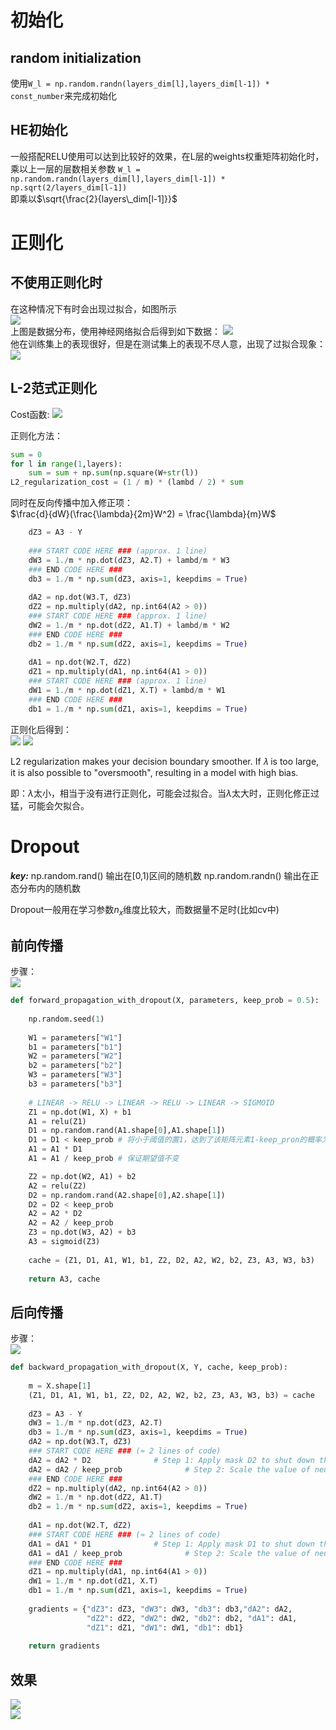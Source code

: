 # 初始化
## random initialization
使用`W_l = np.random.randn(layers_dim[l],layers_dim[l-1]) * const_number`来完成初始化

## HE初始化
一般搭配RELU使用可以达到比较好的效果，在L层的weights权重矩阵初始化时，乘以上一层的层数相关参数
`W_l = np.random.randn(layers_dim[l],layers_dim[l-1]) * np.sqrt(2/layers_dim[l-1])`  
即乘以$\sqrt{\frac{2}{layers\_dim[l-1]}}$

# 正则化

## 不使用正则化时
在这种情况下有时会出现过拟合，如图所示  
![](../../images/20201118151915.png)  
上图是数据分布，使用神经网络拟合后得到如下数据：
![](../../images/20201118152033.png)  
他在训练集上的表现很好，但是在测试集上的表现不尽人意，出现了过拟合现象：  
![](../../images/20201118152232.png)

## L-2范式正则化

Cost函数:
![](../../images/20201118152424.png)

正则化方法：  
```Python
sum = 0
for l in range(1,layers):
    sum = sum + np.sum(np.square(W+str(l))
L2_regularization_cost = (1 / m) * (lambd / 2) * sum
```
同时在反向传播中加入修正项：  
$\frac{d}{dW}(\frac{\lambda}{2m}W^2) = \frac{\lambda}{m}W$
```Python
    dZ3 = A3 - Y
    
    ### START CODE HERE ### (approx. 1 line)
    dW3 = 1./m * np.dot(dZ3, A2.T) + lambd/m * W3
    ### END CODE HERE ###
    db3 = 1./m * np.sum(dZ3, axis=1, keepdims = True)
    
    dA2 = np.dot(W3.T, dZ3)
    dZ2 = np.multiply(dA2, np.int64(A2 > 0))
    ### START CODE HERE ### (approx. 1 line)
    dW2 = 1./m * np.dot(dZ2, A1.T) + lambd/m * W2
    ### END CODE HERE ###
    db2 = 1./m * np.sum(dZ2, axis=1, keepdims = True)
    
    dA1 = np.dot(W2.T, dZ2)
    dZ1 = np.multiply(dA1, np.int64(A1 > 0))
    ### START CODE HERE ### (approx. 1 line)
    dW1 = 1./m * np.dot(dZ1, X.T) + lambd/m * W1
    ### END CODE HERE ###
    db1 = 1./m * np.sum(dZ1, axis=1, keepdims = True)
```

正则化后得到：  
![](../../images/20201118155240.png)
![](../../images/20201118155250.png)

L2 regularization makes your decision boundary smoother. If  𝜆  is too large, it is also possible to "oversmooth", resulting in a model with high bias.

即：$\lambda$太小，相当于没有进行正则化，可能会过拟合。当$\lambda$太大时，正则化修正过猛，可能会欠拟合。

# Dropout

***key:***
np.random.rand() 输出在[0,1)区间的随机数
np.random.randn() 输出在正态分布内的随机数

Dropout一般用在学习参数$n_x$维度比较大，而数据量不足时(比如cv中)

## 前向传播
步骤：  
![](../../images/20201118155745.png)  

```Python
def forward_propagation_with_dropout(X, parameters, keep_prob = 0.5):
    
    np.random.seed(1)
    
    W1 = parameters["W1"]
    b1 = parameters["b1"]
    W2 = parameters["W2"]
    b2 = parameters["b2"]
    W3 = parameters["W3"]
    b3 = parameters["b3"]
    
    # LINEAR -> RELU -> LINEAR -> RELU -> LINEAR -> SIGMOID
    Z1 = np.dot(W1, X) + b1
    A1 = relu(Z1)
    D1 = np.random.rand(A1.shape[0],A1.shape[1])
    D1 = D1 < keep_prob # 将小于阈值的置1，达到了该矩阵元素1-keep_pron的概率为0                                       
    A1 = A1 * D1                                  
    A1 = A1 / keep_prob # 保证期望值不变   

    Z2 = np.dot(W2, A1) + b2
    A2 = relu(Z2)
    D2 = np.random.rand(A2.shape[0],A2.shape[1])                                        
    D2 = D2 < keep_prob                                     
    A2 = A2 * D2                                        
    A2 = A2 / keep_prob                                
    Z3 = np.dot(W3, A2) + b3
    A3 = sigmoid(Z3)
    
    cache = (Z1, D1, A1, W1, b1, Z2, D2, A2, W2, b2, Z3, A3, W3, b3)
    
    return A3, cache
```

## 后向传播
步骤：  
![](../../images/20201118161722.png)  

```Python
def backward_propagation_with_dropout(X, Y, cache, keep_prob):
    
    m = X.shape[1]
    (Z1, D1, A1, W1, b1, Z2, D2, A2, W2, b2, Z3, A3, W3, b3) = cache
    
    dZ3 = A3 - Y
    dW3 = 1./m * np.dot(dZ3, A2.T)
    db3 = 1./m * np.sum(dZ3, axis=1, keepdims = True)
    dA2 = np.dot(W3.T, dZ3)
    ### START CODE HERE ### (≈ 2 lines of code)
    dA2 = dA2 * D2              # Step 1: Apply mask D2 to shut down the same neurons as during the forward propagation
    dA2 = dA2 / keep_prob              # Step 2: Scale the value of neurons that haven't been shut down
    ### END CODE HERE ###
    dZ2 = np.multiply(dA2, np.int64(A2 > 0))
    dW2 = 1./m * np.dot(dZ2, A1.T)
    db2 = 1./m * np.sum(dZ2, axis=1, keepdims = True)
    
    dA1 = np.dot(W2.T, dZ2)
    ### START CODE HERE ### (≈ 2 lines of code)
    dA1 = dA1 * D1              # Step 1: Apply mask D1 to shut down the same neurons as during the forward propagation
    dA1 = dA1 / keep_prob              # Step 2: Scale the value of neurons that haven't been shut down
    ### END CODE HERE ###
    dZ1 = np.multiply(dA1, np.int64(A1 > 0))
    dW1 = 1./m * np.dot(dZ1, X.T)
    db1 = 1./m * np.sum(dZ1, axis=1, keepdims = True)
    
    gradients = {"dZ3": dZ3, "dW3": dW3, "db3": db3,"dA2": dA2,
                 "dZ2": dZ2, "dW2": dW2, "db2": db2, "dA1": dA1, 
                 "dZ1": dZ1, "dW1": dW1, "db1": db1}
    
    return gradients
```

## 效果
![](../../images/20201118162205.png)  
![](../../images/20201118162212.png)  
